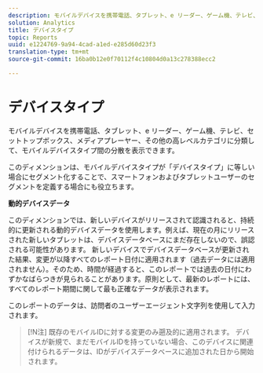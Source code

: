 ```yaml
---
description: モバイルデバイスを携帯電話、タブレット、e リーダー、ゲーム機、テレビ、セットトップボックス、メディアプレーヤー、その他の高レベルカテゴリに分類して、モバイルデバイスタイプ間の分散を表示できます。
solution: Analytics
title: デバイスタイプ
topic: Reports
uuid: e1224769-9a94-4cad-a1ed-e285d60d23f3
translation-type: tm+mt
source-git-commit: 16ba0b12e0f70112f4c10804d0a13c278388ecc2

---
```



# デバイスタイプ

モバイルデバイスを携帯電話、タブレット、e リーダー、ゲーム機、テレビ、セットトップボックス、メディアプレーヤー、その他の高レベルカテゴリに分類して、モバイルデバイスタイプ間の分散を表示できます。

このディメンションは、モバイルデバイスタイプが「デバイスタイプ」に等しい場合にセグメント化することで、スマートフォンおよびタブレットユーザーのセグメントを定義する場合にも役立ちます。

**動的デバイスデータ**

このディメンションでは、新しいデバイスがリリースされて認識されると、持続的に更新される動的デバイスデータを使用します。例えば、現在の月にリリースされた新しいタブレットは、デバイスデータベースにまだ存在しないので、誤認される可能性があります。 新しいデバイスでデバイスデータベースが更新された結果、変更が以降すべてのレポート日付に適用されます（過去データには適用されません）。そのため、時間が経過すると、このレポートでは過去の日付にわずかなばらつきが見られることがあります。原則として、最新のレポートには、すべてのレポート期間に関して最も正確なデータが表示されます。

このレポートのデータは、訪問者のユーザーエージェント文字列を使用して入力されます。

>[!N注]
>既存のモバイルIDに対する変更のみ遡及的に適用されます。 デバイスが新規で、まだモバイルIDを持っていない場合、このデバイスに関連付けられるデータは、IDがデバイスデータベースに追加された日から開始されます。
